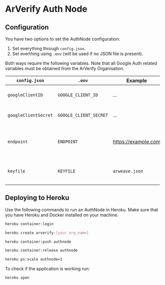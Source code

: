 # ArVerify Auth Node

## Configuration

You have two options to set the AuthNode configuration:

1.  Set everything through `config.json`.
2.  Set everthing using `.env` (will be used if no JSON file is present).

Both ways require the following variables.
Note that all Google Auth related variables must be obtained from the ArVerify Organisation.

| `config.json`        | `.env`                 | Example             | Description                                |
| -------------------- | ---------------------- | ------------------- | ------------------------------------------ |
| `googleClientID`     | `GOOGLE_CLIENT_ID`     | ...                 | The Google Auth Client ID.                 |
| `googleClientSecret` | `GOOGLE_CLIENT_SECRET` | ...                 | The Google Auth Client Secret.             |
| `endpoint`           | `ENDPOINT`             | https://example.com | The endpoint where the AuthNode is hosted. |
| `keyfile`            | `KEYFILE`              | `arweave.json`      | The path to your Arweave keyfile.          |

## Deploying to Heroku

Use the following commands to run an AuthNode in Heroku.
Make sure that you have Heroku and Docker installed on your machine.

```sh
heroku container:login
```

```sh
heroku create arverify-[your_org_name]
```

```sh
heroku container:push authnode
```

```sh
heroku container:release authnode
```

```sh
heroku ps:scale authnode=1
```

To check if the application is working run:

```sh
heroku open
```
